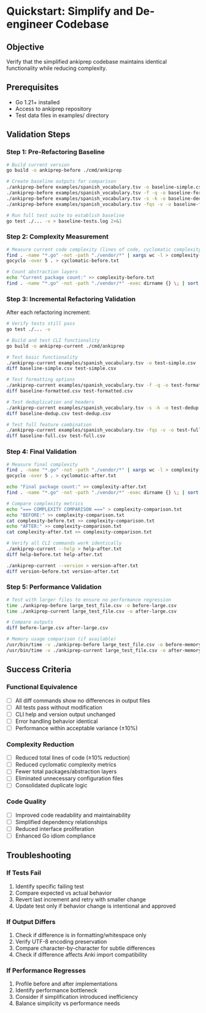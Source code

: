 # Quickstart: Simplify and De-engineer Codebase

## Objective
Verify that the simplified ankiprep codebase maintains identical functionality while reducing complexity.

## Prerequisites
- Go 1.21+ installed
- Access to ankiprep repository
- Test data files in examples/ directory

## Validation Steps

### Step 1: Pre-Refactoring Baseline
```bash
# Build current version
go build -o ankiprep-before ./cmd/ankiprep

# Create baseline outputs for comparison
./ankiprep-before examples/spanish_vocabulary.tsv -o baseline-simple.csv
./ankiprep-before examples/spanish_vocabulary.tsv -f -q -o baseline-formatted.csv
./ankiprep-before examples/spanish_vocabulary.tsv -s -k -o baseline-dedup.csv
./ankiprep-before examples/spanish_vocabulary.tsv -fqs -v -o baseline-full.csv

# Run full test suite to establish baseline
go test ./... -v > baseline-tests.log 2>&1
```

### Step 2: Complexity Measurement
```bash  
# Measure current code complexity (lines of code, cyclomatic complexity)
find . -name "*.go" -not -path "./vendor/*" | xargs wc -l > complexity-before.txt
gocyclo -over 5 . > cyclomatic-before.txt

# Count abstraction layers
echo "Current package count:" >> complexity-before.txt
find . -name "*.go" -not -path "./vendor/*" -exec dirname {} \; | sort -u | wc -l >> complexity-before.txt
```

### Step 3: Incremental Refactoring Validation
After each refactoring increment:
```bash
# Verify tests still pass
go test ./... -v

# Build and test CLI functionality  
go build -o ankiprep-current ./cmd/ankiprep

# Test basic functionality
./ankiprep-current examples/spanish_vocabulary.tsv -o test-simple.csv
diff baseline-simple.csv test-simple.csv

# Test formatting options
./ankiprep-current examples/spanish_vocabulary.tsv -f -q -o test-formatted.csv  
diff baseline-formatted.csv test-formatted.csv

# Test deduplication and headers
./ankiprep-current examples/spanish_vocabulary.tsv -s -k -o test-dedup.csv
diff baseline-dedup.csv test-dedup.csv

# Test full feature combination
./ankiprep-current examples/spanish_vocabulary.tsv -fqs -v -o test-full.csv
diff baseline-full.csv test-full.csv
```

### Step 4: Final Validation
```bash
# Measure final complexity
find . -name "*.go" -not -path "./vendor/*" | xargs wc -l > complexity-after.txt
gocyclo -over 5 . > cyclomatic-after.txt

echo "Final package count:" >> complexity-after.txt
find . -name "*.go" -not -path "./vendor/*" -exec dirname {} \; | sort -u | wc -l >> complexity-after.txt

# Compare complexity metrics
echo "=== COMPLEXITY COMPARISON ===" > complexity-comparison.txt
echo "BEFORE:" >> complexity-comparison.txt
cat complexity-before.txt >> complexity-comparison.txt
echo "AFTER:" >> complexity-comparison.txt  
cat complexity-after.txt >> complexity-comparison.txt

# Verify all CLI commands work identically
./ankiprep-current --help > help-after.txt
diff help-before.txt help-after.txt

./ankiprep-current --version > version-after.txt  
diff version-before.txt version-after.txt
```

### Step 5: Performance Validation
```bash
# Test with larger files to ensure no performance regression
time ./ankiprep-before large_test_file.csv -o before-large.csv
time ./ankiprep-current large_test_file.csv -o after-large.csv

# Compare outputs
diff before-large.csv after-large.csv

# Memory usage comparison (if available)
/usr/bin/time -v ./ankiprep-before large_test_file.csv -o before-memory.csv 2> memory-before.log
/usr/bin/time -v ./ankiprep-current large_test_file.csv -o after-memory.csv 2> memory-after.log
```

## Success Criteria

### Functional Equivalence
- [ ] All diff commands show no differences in output files
- [ ] All tests pass without modification
- [ ] CLI help and version output unchanged
- [ ] Error handling behavior identical
- [ ] Performance within acceptable variance (±10%)

### Complexity Reduction  
- [ ] Reduced total lines of code (≥10% reduction)
- [ ] Reduced cyclomatic complexity metrics
- [ ] Fewer total packages/abstraction layers
- [ ] Eliminated unnecessary configuration files
- [ ] Consolidated duplicate logic

### Code Quality
- [ ] Improved code readability and maintainability
- [ ] Simplified dependency relationships
- [ ] Reduced interface proliferation
- [ ] Enhanced Go idiom compliance

## Troubleshooting

### If Tests Fail
1. Identify specific failing test
2. Compare expected vs actual behavior
3. Revert last increment and retry with smaller change
4. Update test only if behavior change is intentional and approved

### If Output Differs
1. Check if difference is in formatting/whitespace only
2. Verify UTF-8 encoding preservation
3. Compare character-by-character for subtle differences
4. Check if difference affects Anki import compatibility

### If Performance Regresses
1. Profile before and after implementations
2. Identify performance bottleneck
3. Consider if simplification introduced inefficiency
4. Balance simplicity vs performance needs